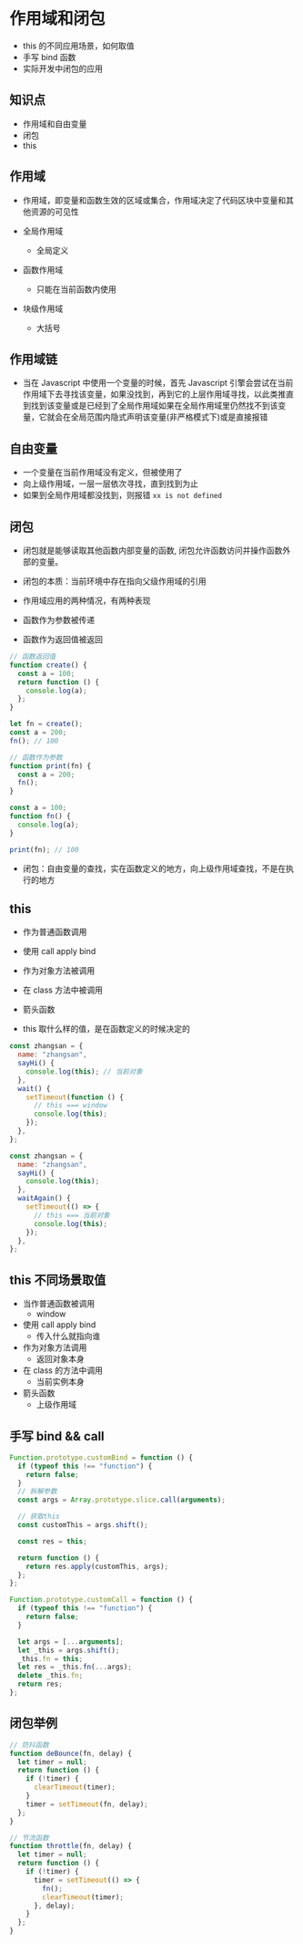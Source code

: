 # 作用域和闭包

- this 的不同应用场景，如何取值
- 手写 bind 函数
- 实际开发中闭包的应用

## 知识点

- 作用域和自由变量
- 闭包
- this

## 作用域

- 作用域，即变量和函数生效的区域或集合，作用域决定了代码区块中变量和其他资源的可见性

- 全局作用域
  - 全局定义
- 函数作用域
  - 只能在当前函数内使用
- 块级作用域
  - 大括号

## 作用域链

- 当在 Javascript 中使用一个变量的时候，首先 Javascript 引擎会尝试在当前作用域下去寻找该变量，如果没找到，再到它的上层作用域寻找，以此类推直到找到该变量或是已经到了全局作用域如果在全局作用域里仍然找不到该变量，它就会在全局范围内隐式声明该变量(非严格模式下)或是直接报错

## 自由变量

- 一个变量在当前作用域没有定义，但被使用了
- 向上级作用域，一层一层依次寻找，直到找到为止
- 如果到全局作用域都没找到，则报错 `xx is not defined`

## 闭包

- 闭包就是能够读取其他函数内部变量的函数, 闭包允许函数访问并操作函数外部的变量。

- 闭包的本质：当前环境中存在指向父级作用域的引用

- 作用域应用的两种情况，有两种表现
- 函数作为参数被传递
- 函数作为返回值被返回

```js
// 函数返回值
function create() {
  const a = 100;
  return function () {
    console.log(a);
  };
}

let fn = create();
const a = 200;
fn(); // 100

// 函数作为参数
function print(fn) {
  const a = 200;
  fn();
}

const a = 100;
function fn() {
  console.log(a);
}

print(fn); // 100
```

- 闭包：自由变量的查找，实在函数定义的地方，向上级作用域查找，不是在执行的地方

## this

- 作为普通函数调用
- 使用 call apply bind
- 作为对象方法被调用
- 在 class 方法中被调用
- 箭头函数

- this 取什么样的值，是在函数定义的时候决定的

```js
const zhangsan = {
  name: "zhangsan",
  sayHi() {
    console.log(this); // 当前对象
  },
  wait() {
    setTimeout(function () {
      // this === window
      console.log(this);
    });
  },
};

const zhangsan = {
  name: "zhangsan",
  sayHi() {
    console.log(this);
  },
  waitAgain() {
    setTimeout(() => {
      // this === 当前对象
      console.log(this);
    });
  },
};
```

## this 不同场景取值

- 当作普通函数被调用
  - window
- 使用 call apply bind
  - 传入什么就指向谁
- 作为对象方法调用
  - 返回对象本身
- 在 class 的方法中调用
  - 当前实例本身
- 箭头函数
  - 上级作用域

## 手写 bind && call

```js
Function.prototype.customBind = function () {
  if (typeof this !== "function") {
    return false;
  }
  // 拆解参数
  const args = Array.prototype.slice.call(arguments);

  // 获取this
  const customThis = args.shift();

  const res = this;

  return function () {
    return res.apply(customThis, args);
  };
};

Function.prototype.customCall = function () {
  if (typeof this !== "function") {
    return false;
  }

  let args = [...arguments];
  let _this = args.shift();
  _this.fn = this;
  let res = _this.fn(...args);
  delete _this.fn;
  return res;
};
```

## 闭包举例

```js
// 防抖函数
function deBounce(fn, delay) {
  let timer = null;
  return function () {
    if (!timer) {
      clearTimeout(timer);
    }
    timer = setTimeout(fn, delay);
  };
}

// 节流函数
function throttle(fn, delay) {
  let timer = null;
  return function () {
    if (!timer) {
      timer = setTimeout(() => {
        fn();
        clearTimeout(timer);
      }, delay);
    }
  };
}
```
